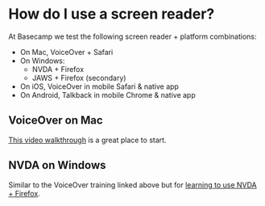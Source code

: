 # How do I use a screen reader?

At Basecamp we test the following screen reader + platform combinations:
- On Mac, VoiceOver + Safari
- On Windows:
  - NVDA + Firefox
  - JAWS + Firefox (secondary)
- On iOS, VoiceOver in mobile Safari & native app
- On Android, Talkback in mobile Chrome & native app

## VoiceOver on Mac

[This video walkthrough](https://www.youtube.com/watch?v=5R-6WvAihms&list=PLNYkxOF6rcICWx0C9LVWWVqvHlYJyqw7g&index=6) is a great place to start.


## NVDA on Windows

Similar to the VoiceOver training linked above but for [learning to use NVDA + Firefox](https://www.youtube.com/watch?v=Jao3s_CwdRU&list=PLNYkxOF6rcICWx0C9LVWWVqvHlYJyqw7g&index=4).